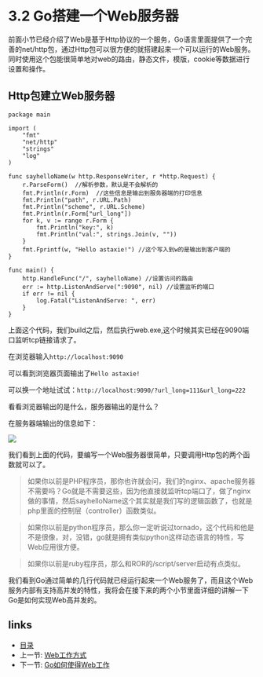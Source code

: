 # 3.2 Go搭建一个Web服务器

前面小节已经介绍了Web是基于Http协议的一个服务，Go语言里面提供了一个完善的net/http包，通过Http包可以很方便的就搭建起来一个可以运行的Web服务。同时使用这个包能很简单地对web的路由，静态文件，模版，cookie等数据进行设置和操作。

## Http包建立Web服务器

	package main

	import (
		"fmt"
		"net/http"
		"strings"
		"log"
	)

	func sayhelloName(w http.ResponseWriter, r *http.Request) {
		r.ParseForm()  //解析参数，默认是不会解析的
		fmt.Println(r.Form)  //这些信息是输出到服务器端的打印信息
		fmt.Println("path", r.URL.Path)
		fmt.Println("scheme", r.URL.Scheme)
		fmt.Println(r.Form["url_long"])
		for k, v := range r.Form {
			fmt.Println("key:", k)
			fmt.Println("val:", strings.Join(v, ""))
		}
		fmt.Fprintf(w, "Hello astaxie!") //这个写入到w的是输出到客户端的
	}

	func main() {
		http.HandleFunc("/", sayhelloName) //设置访问的路由
		err := http.ListenAndServe(":9090", nil) //设置监听的端口
		if err != nil {
			log.Fatal("ListenAndServe: ", err)
		}
	}

上面这个代码，我们build之后，然后执行web.exe,这个时候其实已经在9090端口监听tcp链接请求了。

在浏览器输入`http://localhost:9090`

可以看到浏览器页面输出了`Hello astaxie!`

可以换一个地址试试：`http://localhost:9090/?url_long=111&url_long=222`

看看浏览器输出的是什么，服务器输出的是什么？

在服务器端输出的信息如下：

![](images/3.2.goweb.png?raw=true)

我们看到上面的代码，要编写一个Web服务器很简单，只要调用Http包的两个函数就可以了。

>如果你以前是PHP程序员，那你也许就会问，我们的nginx、apache服务器不需要吗？Go就是不需要这些，因为他直接就监听tcp端口了，做了nginx做的事情，然后sayhelloName这个其实就是我们写的逻辑函数了，也就是php里面的控制层（controller）函数类似。

>如果你以前是python程序员，那么你一定听说过tornado，这个代码和他是不是很像，对，没错，go就是拥有类似python这样动态语言的特性，写Web应用很方便。

>如果你以前是ruby程序员，那么和ROR的/script/server启动有点类似。

我们看到Go通过简单的几行代码就已经运行起来一个Web服务了，而且这个Web服务内部有支持高并发的特性，我将会在接下来的两个小节里面详细的讲解一下Go是如何实现Web高并发的。

## links
   * [目录](<preface.md>)
   * 上一节: [Web工作方式](<3.1.md>)
   * 下一节: [Go如何使得Web工作](<3.3.md>)
